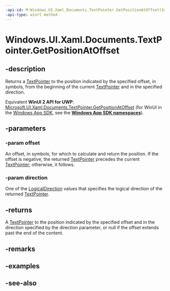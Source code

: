 ```yaml
---
-api-id: M:Windows.UI.Xaml.Documents.TextPointer.GetPositionAtOffset(System.Int32,Windows.UI.Xaml.Documents.LogicalDirection)
-api-type: winrt method
---
```


<!-- Method syntax
public Windows.UI.Xaml.Documents.TextPointer GetPositionAtOffset(System.Int32 offset, Windows.UI.Xaml.Documents.LogicalDirection direction)
-->

# Windows.UI.Xaml.Documents.TextPointer.GetPositionAtOffset

## -description
Returns a [TextPointer](textpointer.md) to the position indicated by the specified offset, in symbols, from the beginning of the current [TextPointer](textpointer.md) and in the specified direction.

Equivalent **WinUI 2 API for UWP**: [Microsoft.UI.Xaml.Documents.TextPointer.GetPositionAtOffset](/windows/winui/api/microsoft.ui.xaml.documents.textpointer.getpositionatoffset) (for WinUI in the [Windows App SDK](/windows/apps/windows-app-sdk/), see the **[Windows App SDK namespaces](/windows/windows-app-sdk/api/winrt/)**).

## -parameters
### -param offset
An offset, in symbols, for which to calculate and return the position. If the offset is negative, the returned [TextPointer](textpointer.md) precedes the current [TextPointer](textpointer.md); otherwise, it follows.

### -param direction
One of the [LogicalDirection](logicaldirection.md) values that specifies the logical direction of the returned [TextPointer](textpointer.md).

## -returns
A [TextPointer](textpointer.md) to the position indicated by the specified offset and in the direction specified by the direction parameter, or null if the offset extends past the end of the content.

## -remarks

## -examples

## -see-also
